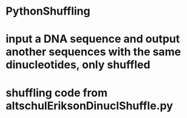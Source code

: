 # PythonShuffling

# input a DNA sequence and output another sequences with the same dinucleotides, only shuffled
# shuffling code from altschulEriksonDinuclShuffle.py

